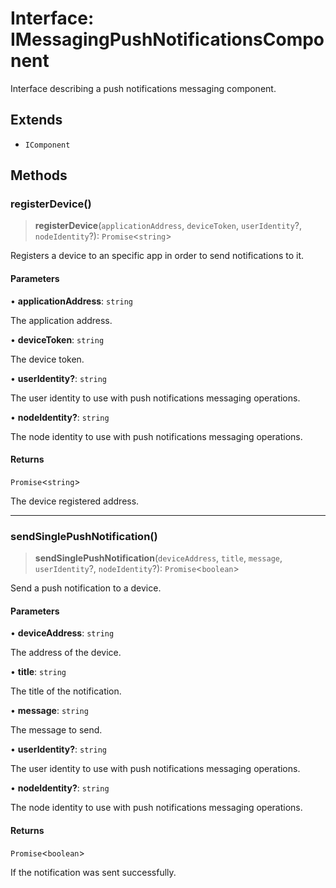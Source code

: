 # Interface: IMessagingPushNotificationsComponent

Interface describing a push notifications messaging component.

## Extends

- `IComponent`

## Methods

### registerDevice()

> **registerDevice**(`applicationAddress`, `deviceToken`, `userIdentity`?, `nodeIdentity`?): `Promise`\<`string`\>

Registers a device to an specific app in order to send notifications to it.

#### Parameters

• **applicationAddress**: `string`

The application address.

• **deviceToken**: `string`

The device token.

• **userIdentity?**: `string`

The user identity to use with push notifications messaging operations.

• **nodeIdentity?**: `string`

The node identity to use with push notifications messaging operations.

#### Returns

`Promise`\<`string`\>

The device registered address.

***

### sendSinglePushNotification()

> **sendSinglePushNotification**(`deviceAddress`, `title`, `message`, `userIdentity`?, `nodeIdentity`?): `Promise`\<`boolean`\>

Send a push notification to a device.

#### Parameters

• **deviceAddress**: `string`

The address of the device.

• **title**: `string`

The title of the notification.

• **message**: `string`

The message to send.

• **userIdentity?**: `string`

The user identity to use with push notifications messaging operations.

• **nodeIdentity?**: `string`

The node identity to use with push notifications messaging operations.

#### Returns

`Promise`\<`boolean`\>

If the notification was sent successfully.
